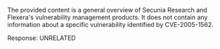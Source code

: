 The provided content is a general overview of Secunia Research and Flexera's vulnerability management products. It does not contain any information about a specific vulnerability identified by CVE-2005-1562.

Response: UNRELATED